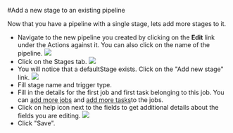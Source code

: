 #Add a new stage to an existing pipeline

Now that you have a pipeline with a single stage, lets add more stages
to it.

-   Navigate to the new pipeline you created by clicking on the **Edit** link under the Actions against it. You can also click on the name of the pipeline.
![](resources/images/cruise/admin/add_stage/edit_pipeline_link.png)
-   Click on the Stages tab.
![](resources/images/cruise/admin/pipeline_general_options.png)
-   You will notice that a defaultStage exists. Click on the "Add new stage" link.
![](resources/images/cruise/admin/add_stage/stages_listing_with_add_stage_highlight.png)
-   Fill stage name and trigger type.
-   Fill in the details for the first job and first task belonging to this job. You can [add more jobs](admin_add_job.md) and [add more tasks](admin_add_task.md)to the jobs.
-   Click on help icon next to the fields to get additional details about the fields you are editing.
![](resources/images/cruise/admin/add_stage/add_stage_window.png)
-   Click "Save".